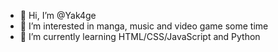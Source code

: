 - 👋 Hi, I’m @Yak4ge
- 👀 I’m interested in manga, music and video game some time
- 🌱 I’m currently learning HTML/CSS/JavaScript and Python

<!---
Yak4ge/Yak4ge is a ✨ special ✨ repository because its `README.md` (this file) appears on your GitHub profile.
You can click the Preview link to take a look at your changes.
--->
